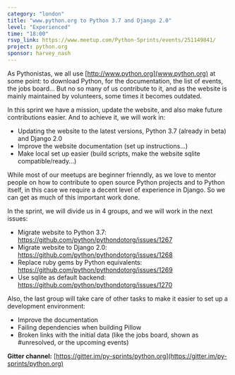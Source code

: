 ```yaml
---
category: "london"
title: "www.python.org to Python 3.7 and Django 2.0"
level: "Experienced"
time: "18:00"
rsvp_link: https://www.meetup.com/Python-Sprints/events/251149841/
project: python.org
sponsor: harvey_nash
---
```


As Pythonistas, we all use [http://www.python.org](www.python.org) at some point: to download Python, for the documentation, the list of events, the jobs board...
But no so many of us contribute to it, and as the website is mainly maintained by volunteers, some times it becomes outdated.

In this sprint we have a mission, update the website, and also make future contributions easier. And to achieve it, we will work in:
- Updating the website to the latest versions, Python 3.7 (already in beta) and Django 2.0
- Improve the website documentation (set up instructions...)
- Make local set up easier (build scripts, make the website sqlite compatible/ready...)

While most of our meetups are beginner frienndly, as we love to mentor people on how to contribute to open source Python projects and to Python itself, in this case we require a decent level of experience in Django.
So we can get as much of this important work done.

In the sprint, we will divide us in 4 groups, and we will work in the next issues:
- Migrate website to Python 3.7: <https://github.com/python/pythondotorg/issues/1267>
- Migrate website to Django 2.0: <https://github.com/python/pythondotorg/issues/1268>
- Replace ruby gems by Python equivalents: <https://github.com/python/pythondotorg/issues/1269>
- Use sqlite as default backend: <https://github.com/python/pythondotorg/issues/1270>

Also, the last group will take care of other tasks to make it easier to set up a development environment:
- Improve the documentation
- Failing dependencies when building Pillow
- Broken links with the initial data (like the jobs board, shown as #unresolved, or the upcoming events)

**Gitter channel:** [https://gitter.im/py-sprints/python.org](https://gitter.im/py-sprints/python.org)
